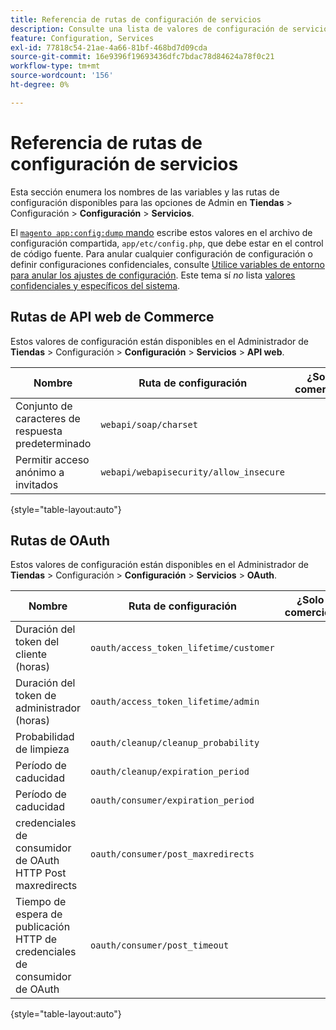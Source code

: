 ```yaml
---
title: Referencia de rutas de configuración de servicios
description: Consulte una lista de valores de configuración de servicios.
feature: Configuration, Services
exl-id: 77818c54-21ae-4a66-81bf-468bd7d09cda
source-git-commit: 16e9396f19693436dfc7bdac78d84624a78f0c21
workflow-type: tm+mt
source-wordcount: '156'
ht-degree: 0%

---
```


# Referencia de rutas de configuración de servicios

Esta sección enumera los nombres de las variables y las rutas de configuración disponibles para las opciones de Admin en **Tiendas** > Configuración > **Configuración** > **Servicios**.

El [`magento app:config:dump` mando](../cli/export-configuration.md) escribe estos valores en el archivo de configuración compartida, `app/etc/config.php`, que debe estar en el control de código fuente. Para anular cualquier configuración de configuración o definir configuraciones confidenciales, consulte [Utilice variables de entorno para anular los ajustes de configuración](override-config-settings.md#environment-variables). Este tema sí _no_ lista [valores confidenciales y específicos del sistema](config-reference-sens.md).

## Rutas de API web de Commerce

Estos valores de configuración están disponibles en el Administrador de **Tiendas** > Configuración > **Configuración** > **Servicios** > **API web**.

| Nombre | Ruta de configuración | ¿Solo comercio? |
|--------------|--------------|--------------|
| Conjunto de caracteres de respuesta predeterminado | `webapi/soap/charset` | <!-- ![Not Commerce-only](/help/assets/configuration/red-x.png) --> |
| Permitir acceso anónimo a invitados | `webapi/webapisecurity/allow_insecure` | <!-- ![Not Commerce-only](/help/assets/configuration/red-x.png) --> |

{style="table-layout:auto"}

## Rutas de OAuth

Estos valores de configuración están disponibles en el Administrador de **Tiendas** > Configuración > **Configuración** > **Servicios** > **OAuth**.

| Nombre | Ruta de configuración | ¿Solo comercio? |
|--------------|--------------|--------------|
| Duración del token del cliente (horas) | `oauth/access_token_lifetime/customer` | <!-- ![Not Commerce-only](/help/assets/configuration/red-x.png) --> |
| Duración del token de administrador (horas) | `oauth/access_token_lifetime/admin` | <!-- ![Not Commerce-only](/help/assets/configuration/red-x.png) --> |
| Probabilidad de limpieza | `oauth/cleanup/cleanup_probability` | <!-- ![Not Commerce-only](/help/assets/configuration/red-x.png) --> |
| Período de caducidad | `oauth/cleanup/expiration_period` | <!-- ![Not Commerce-only](/help/assets/configuration/red-x.png) --> |
| Período de caducidad | `oauth/consumer/expiration_period` | <!-- ![Not Commerce-only](/help/assets/configuration/red-x.png) --> |
| credenciales de consumidor de OAuth HTTP Post maxredirects | `oauth/consumer/post_maxredirects` | <!-- ![Not Commerce-only](/help/assets/configuration/red-x.png) --> |
| Tiempo de espera de publicación HTTP de credenciales de consumidor de OAuth | `oauth/consumer/post_timeout` | <!-- ![Not Commerce-only](/help/assets/configuration/red-x.png) --> |

{style="table-layout:auto"}
